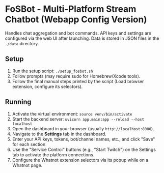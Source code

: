 # FoSBot - Multi-Platform Stream Chatbot (Webapp Config Version)

Handles chat aggregation and bot commands. API keys and settings are configured via the web UI after launching. Data is stored in JSON files in the `./data` directory.

## Setup

1.  Run the setup script: `./setup_fosbot.sh`
2.  Follow prompts (may require sudo for Homebrew/Xcode tools).
3.  Follow the final manual steps printed by the script (Load browser extension, configure its selectors).

## Running

1.  Activate the virtual environment: `source venv/bin/activate`
2.  Start the backend server: `uvicorn app.main:app --reload --host localhost`
3.  Open the dashboard in your browser (usually `http://localhost:8000`).
4.  Navigate to the **Settings** tab in the dashboard.
5.  Enter your API keys, tokens, bot/channel names, etc., and click "Save" for each section.
6.  Use the "Service Control" buttons (e.g., "Start Twitch") on the Settings tab to activate the platform connections.
7.  Configure the Whatnot extension selectors via its popup while on a Whatnot page.

